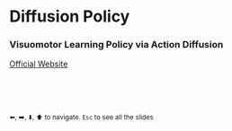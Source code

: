 ---
---

# Diffusion Policy

### Visuomotor Learning Policy via Action Diffusion

[Official Website](https://diffusion-policy.cs.columbia.edu/)

<br><br><br>

<small>⬅️, ➡️, ⬇️, ⬆️ to navigate. </small>
<small>`Esc` to see all the slides</small>
